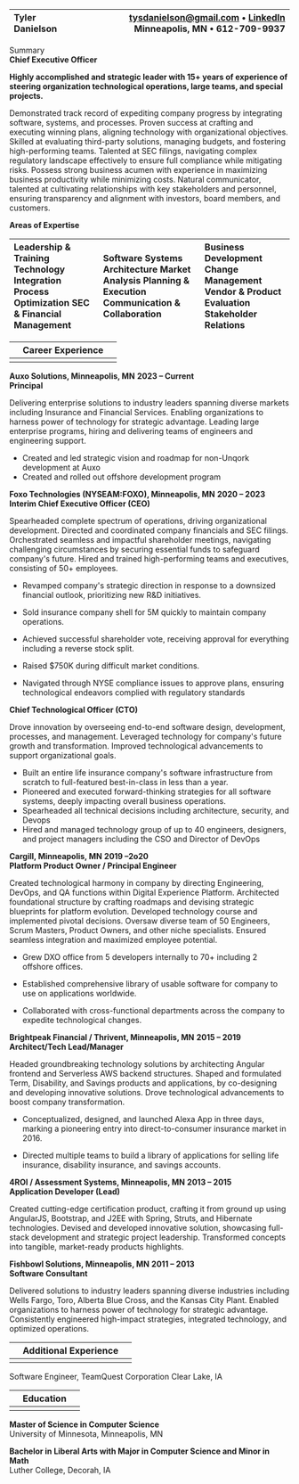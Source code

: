 

| Tyler Danielson | [tysdanielson@gmail.com](mailto:tysdanielson@gmail.com) • [LinkedIn](https://www.linkedin.com/in/tylerdanielson/) Minneapolis, MN • 612-709-9937 |
| :---- | ----: |

Summary  
**Chief Executive Officer**

**Highly accomplished and strategic leader with 15+ years of experience of steering organization technological operations, large teams, and special projects.** 

Demonstrated track record of expediting company progress by integrating software, systems, and processes. Proven success at crafting and executing winning plans, aligning technology with organizational objectives. Skilled at evaluating third-party solutions, managing budgets, and fostering high-performing teams. Talented at SEC filings, navigating complex regulatory landscape effectively to ensure full compliance while mitigating risks. Possess strong business acumen with experience in maximizing business productivity while minimizing costs. Natural communicator, talented at cultivating relationships with key stakeholders and personnel, ensuring transparency and alignment with investors, board members, and customers. 

**Areas of Expertise**

| Leadership & Training Technology Integration Process Optimization  SEC & Financial Management | Software Systems Architecture  Market Analysis Planning & Execution  Communication & Collaboration | Business Development Change Management Vendor & Product Evaluation Stakeholder Relations |
| :---- | :---- | :---- |

|  | Career Experience |  |
| :---- | :---: | :---- |
|  |  |  |

**Auxo Solutions, Minneapolis, MN**	**2023 – Current**  
**Principal**

Delivering enterprise solutions to industry leaders spanning diverse markets including Insurance and Financial Services. Enabling organizations to harness power of technology for strategic advantage.  Leading large enterprise programs, hiring and delivering teams of engineers and engineering support.

* Created and led strategic vision and roadmap for non-Unqork development at Auxo  
* Created and rolled out offshore development program

**Foxo Technologies (NYSEAM:FOXO), Minneapolis, MN**	**2020 – 2023**  
**Interim Chief Executive Officer (CEO)**

Spearheaded complete spectrum of operations, driving organizational development. Directed and coordinated company financials and SEC filings. Orchestrated seamless and impactful shareholder meetings, navigating challenging circumstances by securing essential funds to safeguard company's future.  Hired and trained high-performing teams and executives, consisting of 50+ employees.

* Revamped company's strategic direction in response to a downsized financial outlook, prioritizing new R\&D initiatives. 

* Sold insurance company shell for 5M quickly to maintain company operations. 

* Achieved successful shareholder vote, receiving approval for everything including a reverse stock split. 

* Raised $750K during difficult market conditions.  
* Navigated through NYSE compliance issues to approve plans, ensuring technological endeavors complied with regulatory standards

**Chief Technological Officer (CTO)**

Drove innovation by overseeing end-to-end software design, development, processes, and management. Leveraged technology for company's future growth and transformation. Improved technological advancements to support organizational goals.

* Built an entire life insurance company's software infrastructure from scratch to full-featured best-in-class in less than a year.  
* Pioneered and executed forward-thinking strategies for all software systems, deeply impacting overall business operations.   
* Spearheaded all technical decisions including architecture, security, and Devops  
* Hired and managed technology group of up to 40 engineers, designers, and project managers including the CSO and Director of DevOps

**Cargill, Minneapolis, MN**	**2019 –2o20**  
**Platform Product Owner / Principal Engineer**

Created technological harmony in company by directing Engineering, DevOps, and QA functions within Digital Experience Platform. Architected foundational structure by crafting roadmaps and devising strategic blueprints for platform evolution. Developed technology course and implemented pivotal decisions. Oversaw diverse team of 50 Engineers, Scrum Masters, Product Owners, and other niche specialists. Ensured seamless integration and maximized employee potential.

* Grew DXO office from 5 developers internally to 70+ including 2 offshore offices. 

* Established comprehensive library of usable software for company to use on applications worldwide. 

* Collaborated with cross-functional departments across the company to expedite technological changes.

**Brightpeak Financial / Thrivent, Minneapolis, MN**	**2015 – 2019**  
**Architect/Tech Lead/Manager**

Headed groundbreaking technology solutions by architecting Angular frontend and Serverless AWS backend structures. Shaped and formulated Term, Disability, and Savings products and applications, by co-designing and developing innovative solutions. Drove technological advancements to boost company transformation.

* Conceptualized, designed, and launched Alexa App in three days, marking a pioneering entry into direct-to-consumer insurance market in 2016\.

* Directed multiple teams to build a library of applications for selling life insurance, disability insurance, and savings accounts.

**4ROI / Assessment Systems, Minneapolis, MN**	**2013 – 2015**  
**Application Developer (Lead)**

Created cutting-edge certification product, crafting it from ground up using AngularJS, Bootstrap, and J2EE with Spring, Struts, and Hibernate technologies. Devised and developed innovative solution, showcasing full-stack development and strategic project leadership. Transformed concepts into tangible, market-ready products highlights.

**Fishbowl Solutions, Minneapolis, MN**	**2011 – 2013**  
**Software Consultant**

Delivered solutions to industry leaders spanning diverse industries including Wells Fargo, Toro, Alberta Blue Cross, and the Kansas City Plant. Enabled organizations to harness power of technology for strategic advantage. Consistently engineered high-impact strategies, integrated technology, and optimized operations. 

|  | Additional Experience |  |
| :---- | :---: | :---- |
|  |  |  |

Software Engineer, TeamQuest Corporation Clear Lake, IA 

|  | Education |  |
| :---- | :---: | :---- |
|  |  |  |

**Master of Science in Computer Science**  
University of Minnesota, Minneapolis, MN

**Bachelor in Liberal Arts with Major in Computer Science and Minor in Math**   
Luther College, Decorah, IA 